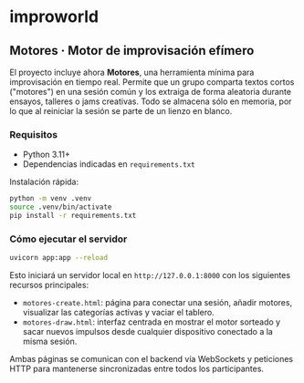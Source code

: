 # improworld

## Motores · Motor de improvisación efímero

El proyecto incluye ahora **Motores**, una herramienta mínima para improvisación en tiempo real. Permite que un grupo comparta textos cortos ("motores") en una sesión común y los extraiga de forma aleatoria durante ensayos, talleres o jams creativas. Todo se almacena sólo en memoria, por lo que al reiniciar la sesión se parte de un lienzo en blanco.

### Requisitos

- Python 3.11+
- Dependencias indicadas en `requirements.txt`

Instalación rápida:

```bash
python -m venv .venv
source .venv/bin/activate
pip install -r requirements.txt
```

### Cómo ejecutar el servidor

```bash
uvicorn app:app --reload
```

Esto iniciará un servidor local en `http://127.0.0.1:8000` con los siguientes recursos principales:

- `motores-create.html`: página para conectar una sesión, añadir motores, visualizar las categorías activas y vaciar el tablero.
- `motores-draw.html`: interfaz centrada en mostrar el motor sorteado y sacar nuevos impulsos desde cualquier dispositivo conectado a la misma sesión.

Ambas páginas se comunican con el backend vía WebSockets y peticiones HTTP para mantenerse sincronizadas entre todos los participantes.